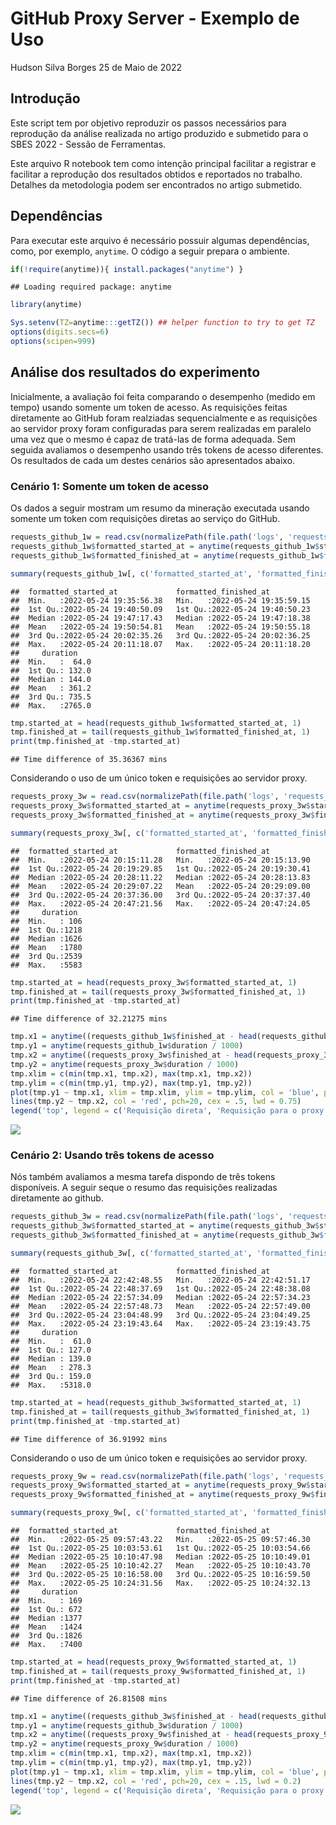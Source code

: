 GitHub Proxy Server - Exemplo de Uso
================
Hudson Silva Borges
25 de Maio de 2022

## Introdução

Este script tem por objetivo reproduzir os passos necessários para
reprodução da análise realizada no artigo produzido e submetido para o
SBES 2022 - Sessão de Ferramentas.

Este arquivo R notebook tem como intenção principal facilitar a
registrar e facilitar a reprodução dos resultados obtidos e reportados
no trabalho. Detalhes da metodologia podem ser encontrados no artigo
submetido.

## Dependências

Para executar este arquivo é necessário possuir algumas dependências,
como, por exemplo, `anytime`. O código a seguir prepara o ambiente.

``` r
if(!require(anytime)){ install.packages("anytime") }
```

    ## Loading required package: anytime

``` r
library(anytime)

Sys.setenv(TZ=anytime:::getTZ()) ## helper function to try to get TZ
options(digits.secs=6)
options(scipen=999)
```

## Análise dos resultados do experimento

Inicialmente, a avaliação foi feita comparando o desempenho (medido em
tempo) usando somente um token de acesso. As requisições feitas
diretamente ao GitHub foram realziadas sequencialmente e as requisições
ao servidor proxy foram configuradas para serem realizadas em paralelo
uma vez que o mesmo é capaz de tratá-las de forma adequada. Sem seguida
avaliamos o desempenho usando três tokens de acesso diferentes. Os
resultados de cada um destes cenários são apresentados abaixo.

### Cenário 1: Somente um token de acesso

Os dados a seguir mostram um resumo da mineração executada usando
somente um token com requisições diretas ao serviço do GitHub.

``` r
requests_github_1w = read.csv(normalizePath(file.path('logs', 'requests_1g-1653435356283.csv')), header = T)
requests_github_1w$formatted_started_at = anytime(requests_github_1w$started_at / 1000)
requests_github_1w$formatted_finished_at = anytime(requests_github_1w$finished_at / 1000)

summary(requests_github_1w[, c('formatted_started_at', 'formatted_finished_at', 'duration')])
```

    ##  formatted_started_at             formatted_finished_at           
    ##  Min.   :2022-05-24 19:35:56.38   Min.   :2022-05-24 19:35:59.15  
    ##  1st Qu.:2022-05-24 19:40:50.09   1st Qu.:2022-05-24 19:40:50.23  
    ##  Median :2022-05-24 19:47:17.43   Median :2022-05-24 19:47:18.38  
    ##  Mean   :2022-05-24 19:50:54.81   Mean   :2022-05-24 19:50:55.18  
    ##  3rd Qu.:2022-05-24 20:02:35.26   3rd Qu.:2022-05-24 20:02:36.25  
    ##  Max.   :2022-05-24 20:11:18.07   Max.   :2022-05-24 20:11:18.20  
    ##     duration     
    ##  Min.   :  64.0  
    ##  1st Qu.: 132.0  
    ##  Median : 144.0  
    ##  Mean   : 361.2  
    ##  3rd Qu.: 735.5  
    ##  Max.   :2765.0

``` r
tmp.started_at = head(requests_github_1w$formatted_started_at, 1)
tmp.finished_at = tail(requests_github_1w$formatted_finished_at, 1)
print(tmp.finished_at -tmp.started_at)
```

    ## Time difference of 35.36367 mins

Considerando o uso de um único token e requisições ao servidor proxy.

``` r
requests_proxy_3w = read.csv(normalizePath(file.path('logs', 'requests_3p-1653437711187.csv')), header = T)
requests_proxy_3w$formatted_started_at = anytime(requests_proxy_3w$started_at / 1000)
requests_proxy_3w$formatted_finished_at = anytime(requests_proxy_3w$finished_at / 1000)

summary(requests_proxy_3w[, c('formatted_started_at', 'formatted_finished_at', 'duration')])
```

    ##  formatted_started_at             formatted_finished_at           
    ##  Min.   :2022-05-24 20:15:11.28   Min.   :2022-05-24 20:15:13.90  
    ##  1st Qu.:2022-05-24 20:19:29.85   1st Qu.:2022-05-24 20:19:30.41  
    ##  Median :2022-05-24 20:28:11.22   Median :2022-05-24 20:28:13.83  
    ##  Mean   :2022-05-24 20:29:07.22   Mean   :2022-05-24 20:29:09.00  
    ##  3rd Qu.:2022-05-24 20:37:36.00   3rd Qu.:2022-05-24 20:37:37.40  
    ##  Max.   :2022-05-24 20:47:21.56   Max.   :2022-05-24 20:47:24.05  
    ##     duration   
    ##  Min.   : 106  
    ##  1st Qu.:1218  
    ##  Median :1626  
    ##  Mean   :1780  
    ##  3rd Qu.:2539  
    ##  Max.   :5583

``` r
tmp.started_at = head(requests_proxy_3w$formatted_started_at, 1)
tmp.finished_at = tail(requests_proxy_3w$formatted_finished_at, 1)
print(tmp.finished_at -tmp.started_at)
```

    ## Time difference of 32.21275 mins

``` r
tmp.x1 = anytime((requests_github_1w$finished_at - head(requests_github_1w$started_at, 1)) / 1000)
tmp.y1 = anytime(requests_github_1w$duration / 1000)
tmp.x2 = anytime((requests_proxy_3w$finished_at - head(requests_proxy_3w$started_at, 1)) / 1000)
tmp.y2 = anytime(requests_proxy_3w$duration / 1000)
tmp.xlim = c(min(tmp.x1, tmp.x2), max(tmp.x1, tmp.x2))
tmp.ylim = c(min(tmp.y1, tmp.y2), max(tmp.y1, tmp.y2))
plot(tmp.y1 ~ tmp.x1, xlim = tmp.xlim, ylim = tmp.ylim, col = 'blue', pch=20, cex = .25, type = 'l', xlab = 'Tempo (minutos:segundos)', ylab = 'Duração (segundos)', lwd = 0.75)
lines(tmp.y2 ~ tmp.x2, col = 'red', pch=20, cex = .5, lwd = 0.75)
legend('top', legend = c('Requisição direta', 'Requisição para o proxy'), col = c('blue', 'red'), lty=1, cex=0.8)
```

![](caso-de-uso_files/figure-gfm/unnamed-chunk-5-1.svg)<!-- -->

### Cenário 2: Usando três tokens de acesso

Nós também avaliamos a mesma tarefa dispondo de três tokens disponíveis.
A seguir seque o resumo das requisições realizadas diretamente ao
github.

``` r
requests_github_3w = read.csv(normalizePath(file.path('logs', 'requests_3g-1653446568445.csv')), header = T)
requests_github_3w$formatted_started_at = anytime(requests_github_3w$started_at / 1000)
requests_github_3w$formatted_finished_at = anytime(requests_github_3w$finished_at / 1000)

summary(requests_github_3w[, c('formatted_started_at', 'formatted_finished_at', 'duration')])
```

    ##  formatted_started_at             formatted_finished_at           
    ##  Min.   :2022-05-24 22:42:48.55   Min.   :2022-05-24 22:42:51.17  
    ##  1st Qu.:2022-05-24 22:48:37.69   1st Qu.:2022-05-24 22:48:38.08  
    ##  Median :2022-05-24 22:57:34.09   Median :2022-05-24 22:57:34.23  
    ##  Mean   :2022-05-24 22:57:48.73   Mean   :2022-05-24 22:57:49.00  
    ##  3rd Qu.:2022-05-24 23:04:48.99   3rd Qu.:2022-05-24 23:04:49.25  
    ##  Max.   :2022-05-24 23:19:43.64   Max.   :2022-05-24 23:19:43.75  
    ##     duration     
    ##  Min.   :  61.0  
    ##  1st Qu.: 127.0  
    ##  Median : 139.0  
    ##  Mean   : 278.3  
    ##  3rd Qu.: 159.0  
    ##  Max.   :5318.0

``` r
tmp.started_at = head(requests_github_3w$formatted_started_at, 1)
tmp.finished_at = tail(requests_github_3w$formatted_finished_at, 1)
print(tmp.finished_at -tmp.started_at)
```

    ## Time difference of 36.91992 mins

Considerando o uso de um único token e requisições ao servidor proxy.

``` r
requests_proxy_9w = read.csv(normalizePath(file.path('logs', 'requests_9p-1653487063109.csv')), header = T)
requests_proxy_9w$formatted_started_at = anytime(requests_proxy_9w$started_at / 1000)
requests_proxy_9w$formatted_finished_at = anytime(requests_proxy_9w$finished_at / 1000)

summary(requests_proxy_9w[, c('formatted_started_at', 'formatted_finished_at', 'duration')])
```

    ##  formatted_started_at             formatted_finished_at           
    ##  Min.   :2022-05-25 09:57:43.22   Min.   :2022-05-25 09:57:46.30  
    ##  1st Qu.:2022-05-25 10:03:53.61   1st Qu.:2022-05-25 10:03:54.66  
    ##  Median :2022-05-25 10:10:47.98   Median :2022-05-25 10:10:49.01  
    ##  Mean   :2022-05-25 10:10:42.27   Mean   :2022-05-25 10:10:43.70  
    ##  3rd Qu.:2022-05-25 10:16:58.00   3rd Qu.:2022-05-25 10:16:59.50  
    ##  Max.   :2022-05-25 10:24:31.56   Max.   :2022-05-25 10:24:32.13  
    ##     duration   
    ##  Min.   : 169  
    ##  1st Qu.: 672  
    ##  Median :1377  
    ##  Mean   :1424  
    ##  3rd Qu.:1826  
    ##  Max.   :7400

``` r
tmp.started_at = head(requests_proxy_9w$formatted_started_at, 1)
tmp.finished_at = tail(requests_proxy_9w$formatted_finished_at, 1)
print(tmp.finished_at -tmp.started_at)
```

    ## Time difference of 26.81508 mins

``` r
tmp.x1 = anytime((requests_github_3w$finished_at - head(requests_github_3w$started_at, 1)) / 1000)
tmp.y1 = anytime(requests_github_3w$duration / 1000)
tmp.x2 = anytime((requests_proxy_9w$finished_at - head(requests_proxy_9w$started_at, 1)) / 1000)
tmp.y2 = anytime(requests_proxy_9w$duration / 1000)
tmp.xlim = c(min(tmp.x1, tmp.x2), max(tmp.x1, tmp.x2))
tmp.ylim = c(min(tmp.y1, tmp.y2), max(tmp.y1, tmp.y2))
plot(tmp.y1 ~ tmp.x1, xlim = tmp.xlim, ylim = tmp.ylim, col = 'blue', pch=20, cex = .2, type = 'l', xlab = 'Tempo (minutos:segundos)', ylab = 'Duração (segundos)', lwd = 0.15)
lines(tmp.y2 ~ tmp.x2, col = 'red', pch=20, cex = .15, lwd = 0.2)
legend('top', legend = c('Requisição direta', 'Requisição para o proxy'), col = c('blue', 'red'), lty=1, cex=0.8)
```

![](caso-de-uso_files/figure-gfm/unnamed-chunk-10-1.svg)<!-- -->
